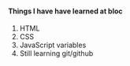 #### Things I have have learned at bloc
1. HTML
2. CSS
3. JavaScript variables
4. Still learning git/github
